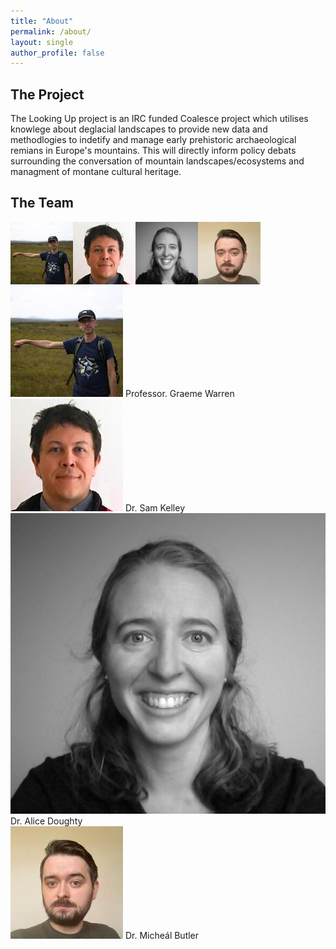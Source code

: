 ```yaml
---
title: "About"
permalink: /about/
layout: single
author_profile: false
---
```


## The Project

The Looking Up project is an IRC funded Coalesce project which utilises knowlege about deglacial landscapes to provide new data and methodlogies to indetify and manage early prehistoric archaeological remians in Europe's mountains. This will directly inform policy debats surrounding the conversation of mountain landscapes/ecosystems and managment of montane cultural heritage.

## The Team

<img align="left" width="100" height="100" src="assets/images/graeme.jpg">
<img align="left" width="100" height="100" src="assets/images/sam.jpg">
<img align="left" width="100" height="100" src="assets/images/alice.jpg">
<img align="left" width="100" height="100" src="assets/images/micheal.jpg">


<div class="team">
    <div><img src="assets/images/graeme.jpg" /> Professor. Graeme Warren</div>
    <div><img src="assets/images/sam.jpg" /> Dr. Sam Kelley</div>
    <div><img src="assets/images/alice.jpg" /> Dr. Alice Doughty</div>
    <div><img src="assets/images/micheal.jpg" /> Dr. Micheál Butler</div>
</div>